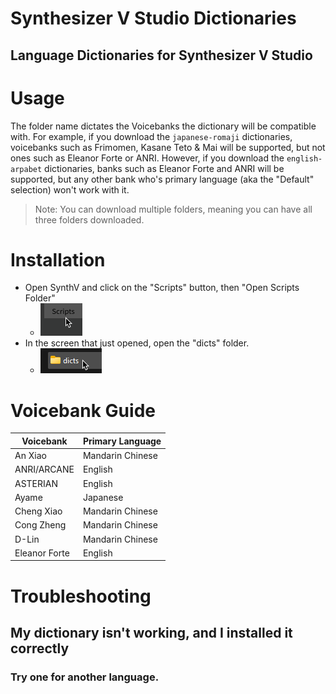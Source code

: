 # Synthesizer V Studio Dictionaries
## Language Dictionaries for Synthesizer V Studio

# Usage

The folder name dictates the Voicebanks the dictionary will be compatible with.
For example, if you download the ``japanese-romaji`` dictionaries, voicebanks such as Frimomen, Kasane Teto & Mai will be supported, but not ones such as Eleanor Forte or ANRI.
However, if you download the ``english-arpabet`` dictionaries, banks such as Eleanor Forte and ANRI will be supported, but any other bank who's primary language (aka the "Default" selection) won't work with it.
> Note: You can download multiple folders, meaning you can have all three folders downloaded.

# Installation

* Open SynthV and click on the "Scripts" button, then "Open Scripts Folder"
  * ![](https://raw.githubusercontent.com/ItzIcoza/synthv-dictionaries/main/synthv-studio_kalmfsac9r.png)
* In the screen that just opened, open the "dicts" folder.
  * ![](https://github.com/ItzIcoza/synthv-dictionaries/blob/main/9c6d8d26eebcd766.png?raw=true)

# Voicebank Guide

| Voicebank    | Primary Language |
| -------- | ------- |
| An Xiao  | Mandarin Chinese    |
| ANRI/ARCANE | English     |
| ASTERIAN    | English    |
| Ayame | Japanese     |
|  Cheng Xiao  |  Mandarin Chinese  |
|  Cong Zheng  |  Mandarin Chinese  |
|  D-Lin  | Mandarin Chinese  |
| Eleanor Forte  |  English  |


# Troubleshooting

## My dictionary isn't working, and I installed it correctly
### Try one for another language.
